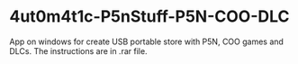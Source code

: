 # 4ut0m4t1c-P5nStuff-P5N-COO-DLC
App on windows for create USB portable store with P5N, COO games and DLCs.
The instructions are in .rar file.
